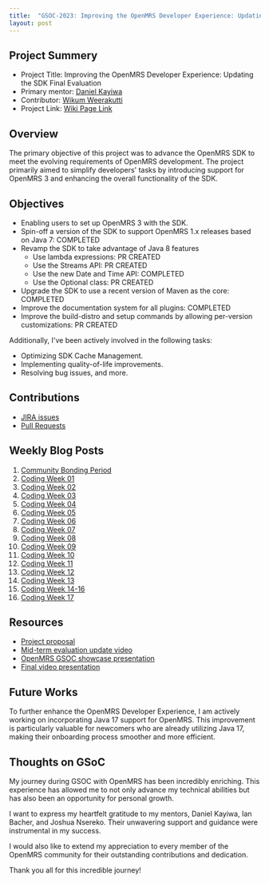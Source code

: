 ```yaml
---
title:  "GSOC-2023: Improving the OpenMRS Developer Experience: Updating the SDK Final Evaluation"
layout: post
---
```


## Project Summery

* Project Title: Improving the OpenMRS Developer Experience: Updating the SDK Final Evaluation
* Primary mentor: [Daniel Kayiwa](https://talk.openmrs.org/u/dkayiwa)
* Contributor: [Wikum Weerakutti](https://www.linkedin.com/in/wikum-weerakutti-a455261a6/)
* Project Link: [Wiki Page Link](https://wiki.openmrs.org/display/projects/GSoC+2023%3A+Improving+the+OpenMRS+Developer+Experience%3A+Updating+the+SDK)







## Overview

The primary objective of this project was
to advance the OpenMRS SDK to meet the evolving requirements of OpenMRS development.
The project primarily aimed to simplify developers'
tasks by introducing support for OpenMRS 3 and enhancing the overall functionality of the SDK.

## Objectives

* Enabling users to set up OpenMRS 3 with the SDK.
* Spin-off a version of the SDK to support OpenMRS 1.x releases based on Java 7: COMPLETED
* Revamp the SDK to take advantage of Java 8 features
  * Use lambda expressions: PR CREATED
  * Use the Streams API: PR CREATED
  * Use the new Date and Time API: COMPLETED
  * Use the Optional class: PR CREATED
* Upgrade the SDK to use a recent version of Maven as the core: COMPLETED
* Improve the documentation system for all plugins: COMPLETED
* Improve the build-distro and setup commands by allowing per-version customizations: PR CREATED

Additionally, I've been actively involved in the following tasks:

* Optimizing SDK Cache Management.
* Implementing quality-of-life improvements.
* Resolving bug issues, and more.

## Contributions

* [JIRA issues](https://issues.openmrs.org/browse/SDK-307?jql=project%20%3D%20SDK%20AND%20assignee%20in%20(currentUser())%20ORDER%20BY%20assignee%20ASC%2C%20created%20ASC)
* [Pull Requests](https://github.com/openmrs/openmrs-sdk/pulls?page=1&q=is%3Apr+author%3A%40me)

## Weekly Blog Posts

1.  [Community Bonding Period](https://wikumchamith.github.io/blog/GSOC-2023-Community-Bonding-Period/)
2.  [Coding Week 01](https://wikumchamith.github.io/blog/GSOC-2023-Coding-Week-01/)
3.  [Coding Week 02](https://wikumchamith.github.io/blog/GSOC-2023-Coding-Week-02/)
4.  [Coding Week 03](https://wikumchamith.github.io/blog/GSOC-2023-Coding-Week-03/)
5.  [Coding Week 04](https://wikumchamith.github.io/blog/GSOC-2023-Coding-Week-04/)
6.  [Coding Week 05](https://wikumchamith.github.io/blog/GSOC-2023-Coding-Week-05/)
7.  [Coding Week 06](https://wikumchamith.github.io/blog/GSOC-2023-Coding-Week-06/)
8.  [Coding Week 07](https://wikumchamith.github.io/blog/GSOC-2023-Coding-Week-07/)
9.  [Coding Week 08](https://wikumchamith.github.io/blog/GSOC-2023-Coding-Week-08/)
10. [Coding Week 09](https://wikumchamith.github.io/blog/GSOC-2023-Coding-Week-09/)
11. [Coding Week 10](https://wikumchamith.github.io/blog/GSOC-2023-Coding-Week-10/)
12. [Coding Week 11](https://wikumchamith.github.io/blog/GSOC-2023-Coding-Week-11/)
13. [Coding Week 12](https://wikumchamith.github.io/blog/GSOC-2023-Coding-Week-12/)
14. [Coding Week 13](https://wikumchamith.github.io/blog/GSOC-2023-Coding-Week-13/)
15. [Coding Week 14-16](https://wikumchamith.github.io/blog/GSOC-2023-Coding-Week-14-16/)
16. [Coding Week 17](https://wikumchamith.github.io/blog/GSOC-2023-Coding-Week-17/)

## Resources

* [Project proposal](https://docs.google.com/document/d/1y3eSdBFVntc5K29vURG7ML9o0dKqxi4FjN1Ne8bCp7A/edit?usp=sharing)
* [Mid-term evaluation update video](https://www.youtube.com/watch?v=s_zOnU4dBqQ)
* [OpenMRS GSOC showcase presentation](https://www.youtube.com/watch?v=Vn0cUZndCJM)
* [Final video presentation]()

## Future Works

To further enhance the OpenMRS Developer Experience, I am actively working on incorporating Java 17 support for OpenMRS. 
This improvement is particularly valuable for newcomers who are already utilizing Java 17, making their onboarding process smoother and more efficient.

## Thoughts on GSoC

My journey during GSOC with OpenMRS has been incredibly enriching. This experience has allowed me to not only advance my technical abilities but has also been an opportunity for personal growth.

I want to express my heartfelt gratitude to my mentors, Daniel Kayiwa, Ian Bacher, and Joshua Nsereko. Their unwavering support and guidance were instrumental in my success.

I would also like to extend my appreciation to every member of the OpenMRS community for their outstanding contributions and dedication.

Thank you all for this incredible journey!







